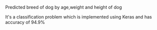 Predicted breed of dog by age,weight and height of dog

It's a classification problem which is implemented using Keras and has accuracy of 94.9%
